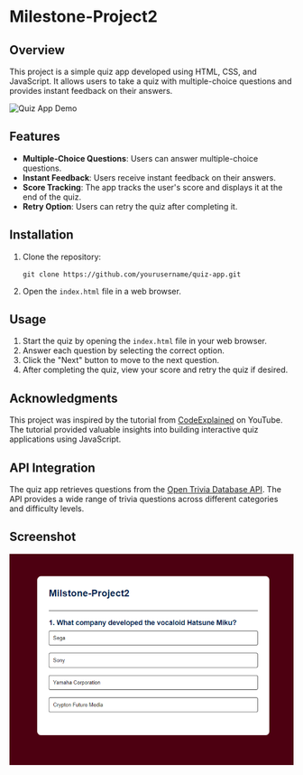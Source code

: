 # Milestone-Project2

## Overview

This project is a simple quiz app developed using HTML, CSS, and JavaScript. It allows users to take a quiz with multiple-choice questions and provides instant feedback on their answers.

![Quiz App Demo](quiz_app_demo.gif)

## Features

- **Multiple-Choice Questions**: Users can answer multiple-choice questions.
- **Instant Feedback**: Users receive instant feedback on their answers.
- **Score Tracking**: The app tracks the user's score and displays it at the end of the quiz.
- **Retry Option**: Users can retry the quiz after completing it.

## Installation

1. Clone the repository:

    ```
    git clone https://github.com/yourusername/quiz-app.git
    ```

2. Open the `index.html` file in a web browser.

## Usage

1. Start the quiz by opening the `index.html` file in your web browser.
2. Answer each question by selecting the correct option.
3. Click the "Next" button to move to the next question.
4. After completing the quiz, view your score and retry the quiz if desired.

## Acknowledgments

This project was inspired by the tutorial from [CodeExplained](https://www.youtube.com/watch?v=riDzcEQbX6k&ab_channel=CodeExplained) on YouTube. The tutorial provided valuable insights into building interactive quiz applications using JavaScript.

## API Integration

The quiz app retrieves questions from the [Open Trivia Database API](https://opentdb.com/). The API provides a wide range of trivia questions across different categories and difficulty levels.

## Screenshot

![Quiz Image](quiz-screenshot-1.png)



